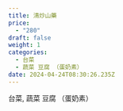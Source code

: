 ```yaml
---
title: 清炒山藥
price:
  - "280"
draft: false
weight: 1
categories:
  - 台菜
  - 蔬菜 豆腐 （蛋奶素）
date: 2024-04-24T08:30:26.235Z
---
```

台菜, 蔬菜 豆腐 （蛋奶素）